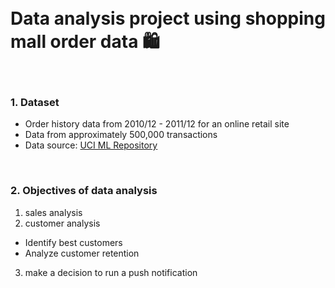 </br>
</br>

# Data analysis project using shopping mall order data 🛍

</br>

### 1. Dataset 
 - Order history data from 2010/12 - 2011/12 for an online retail site
 - Data from approximately 500,000 transactions 
 - Data source: [UCI ML Repository](https://archive.ics.uci.edu/ml/datasets/Online+Retail#)
 
</br>

### 2. Objectives of data analysis
 1. sales analysis
 2. customer analysis
   - Identify best customers
   - Analyze customer retention
 3. make a decision to run a push notification
 
 </br>
 
 
